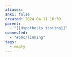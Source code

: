 ```yaml
---
aliases: 
anki: false
created: 2024-04-11 16:39
parent:
  - "[[Hypothesis testing]]"
connected:
  - "#обс/linking"
tags:
  - empty
---
```

